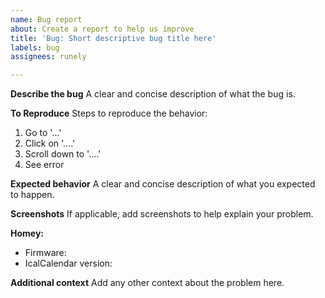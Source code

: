 ```yaml
---
name: Bug report
about: Create a report to help us improve
title: 'Bug: Short descriptive bug title here'
labels: bug
assignees: runely

---
```


**Describe the bug**
A clear and concise description of what the bug is.

**To Reproduce**
Steps to reproduce the behavior:
1. Go to '...'
2. Click on '....'
3. Scroll down to '....'
4. See error

**Expected behavior**
A clear and concise description of what you expected to happen.

**Screenshots**
If applicable, add screenshots to help explain your problem.

**Homey:**
 - Firmware: 
 - IcalCalendar version: 

**Additional context**
Add any other context about the problem here.
